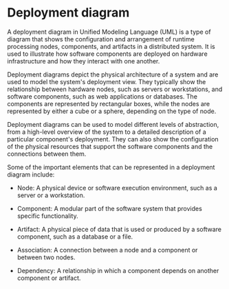 # Deployment diagram

A deployment diagram in Unified Modeling Language (UML) is a type of diagram that shows the configuration and arrangement of runtime processing nodes, components, and artifacts in a distributed system. It is used to illustrate how software components are deployed on hardware infrastructure and how they interact with one another.

Deployment diagrams depict the physical architecture of a system and are used to model the system's deployment view. They typically show the relationship between hardware nodes, such as servers or workstations, and software components, such as web applications or databases. The components are represented by rectangular boxes, while the nodes are represented by either a cube or a sphere, depending on the type of node.

Deployment diagrams can be used to model different levels of abstraction, from a high-level overview of the system to a detailed description of a particular component's deployment. They can also show the configuration of the physical resources that support the software components and the connections between them.

Some of the important elements that can be represented in a deployment diagram include:

* Node: A physical device or software execution environment, such as a server or a workstation.

* Component: A modular part of the software system that provides specific functionality.

* Artifact: A physical piece of data that is used or produced by a software component, such as a database or a file.

* Association: A connection between a node and a component or between two nodes.

* Dependency: A relationship in which a component depends on another component or artifact.

